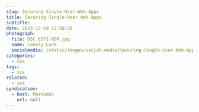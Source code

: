 ```yaml
---
slug: Securing-Single-User-Web-Apps
title: Securing Single-User Web Apps
subtitle: 
date: 2023-12-19 12:58:26
photograph:
  file: DSC_6371-HDR.jpg
  name: Lonely Lock
  socialmedia: /static/images/social-media/Securing-Single-User-Web-Apps.png
categories:
  - xxx
tags:
  - xxx
related:
  - xxx
syndication:
  - host: Mastodon
    url: null
---
```



<!-- more -->
